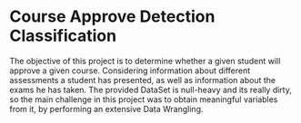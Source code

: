 # Course Approve Detection Classification

The objective of this project is to determine whether a given student will approve a given course.
Considering information about different assessments a student has presented, as well as information about the exams he has taken.
The provided DataSet is null-heavy and its really dirty, so the main challenge in this project was to obtain meaningful variables from it, by performing an extensive Data Wrangling.
